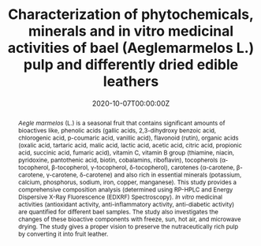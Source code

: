 ---
title: "Characterization of phytochemicals, minerals and in vitro medicinal activities of bael (Aeglemarmelos L.) pulp and differently dried edible leathers"
authors:
- admin
date: "2020-10-07T00:00:00Z"
doi: "10.1016/j.heliyon.2020.e05382"

# Schedule page publish date (NOT publication's date).
publishDate: "2020-10-07T00:00:00Z"

# Publication type.
# Accepts a single type but formatted as a YAML list (for Hugo requirements).
# Enter a publication type from the CSL standard.
publication_types: ["article"]

# Publication name and optional abbreviated publication name.
publication: "*Heliyon 6(10)* e05382"
publication_short: ""

abstract: '*Aegle marmelos* (L.) is a seasonal fruit that contains significant amounts of bioactives like, phenolic acids (gallic acids, 2,3-dihydroxy benzoic acid, chlorogenic acid, p-coumaric acid, vanillic acid), flavonoid (rutin), organic acids (oxalic acid, tartaric acid, malic acid, lactic acid, acetic acid, citric acid, propionic acid, succinic acid, fumaric acid), vitamin C, vitamin B group (thiamine, niacin, pyridoxine, pantothenic acid, biotin, cobalamins, riboflavin), tocopherols (α-tocopherol, β-tocopherol, γ-tocopherol, δ-tocopherol), carotenes (α-carotene, β-carotene, γ-carotene, δ-carotene) and also rich in essential minerals (potassium, calcium, phosphorus, sodium, iron, copper, manganese). This study provides a comprehensive composition analysis (determined using RP-HPLC and Energy Dispersive X-Ray Fluorescence (EDXRF) Spectroscopy). *In vitro* medicinal activities (antioxidant activity, anti-inflammatory activity, anti-diabetic activity) are quantified for different bael samples. The study also investigates the changes of these bioactive components with freeze, sun, hot air, and microwave drying. The study gives a proper vision to preserve the nutraceutically rich pulp by converting it into fruit leather.'

# Summary. An optional shortened abstract.
summary: Aegle marmelos (bael) is rich in bioactives, vitamins, and essential minerals, with medicinal activities such as antioxidant, anti-inflammatory, and anti-diabetic effects. This study analyzes bioactive composition, drying effects, and preservation strategies to develop nutraceutically rich fruit leather.

tags:
- Food Science

featured: false

# links:
# - name: Custom Link
#   url: http://example.org

url_pdf: https://www.sciencedirect.com/science/article/pii/S0308814623014607
# url_code: 'https://github.com/HugoBlox/hugo-blox-builder'
# url_dataset: '#'
# url_poster: '#'
# url_project: ''
# url_slides: ''
# url_source: '#'
# url_video: '#'

# Featured image
# To use, add an image named `featured.jpg/png` to your page's folder.
image:
  caption: ''#'Image credit: [**Unsplash**](https://unsplash.com/photos/s9CC2SKySJM)'
  focal_point: ""
  preview_only: false

# Associated Projects (optional).
#   Associate this publication with one or more of your projects.
#   Simply enter your project's folder or file name without extension.
#   E.g. `internal-project` references `content/project/internal-project/index.md`.
#   Otherwise, set `projects: []`.
# projects:
# - internal-project

# Slides (optional).
#   Associate this publication with Markdown slides.
#   Simply enter your slide deck's filename without extension.
#   E.g. `slides: "example"` references `content/slides/example/index.md`.
#   Otherwise, set `slides: ""`.
# slides: example
---